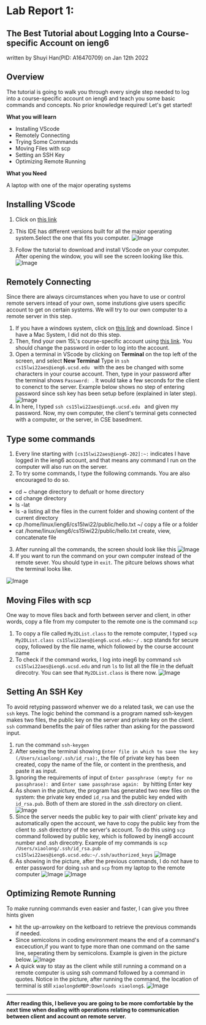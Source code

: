 # Lab Report 1:  
## The Best Tutorial about Logging Into a Course-specific Account on ieng6
written by Shuyi Han(PID: A16470709) on Jan 12th 2022


## Overview 
The tutorial is going to walk you through every single step needed to log into a course-specific account on ieng6 and teach you some basic commands and concepts. No prior knowledge required! Let's get started!

**What you will learn**
* Installing VScode
* Remotely Connecting
* Trying Some Commands
* Moving Files with scp
* Setting an SSH Key
* Optimizing Remote Running

**What you Need**

A laptop with one of the major operating systems 


## Installing VScode
1. Click on [this link](https://code.visualstudio.com/)

2. This IDE has different versions built for all the major operating system.Select the one that fits you computer.
![Image](https://github.com/KristinShuyiHan/cse15l-lab-reports/blob/main/Screen%20Shot%202022-01-12%20at%2011.22.28%20PM.png)


3. Follow the tutorial to download and install VScode on your computer. After opening the window, you will see the screen looking like this.  
![Image](https://github.com/KristinShuyiHan/cse15l-lab-reports/blob/main/Screen%20Shot%202022-01-12%20at%2011.13.50%20PM.png)

## Remotely Connecting

Since there are always circumstances when you have to use or control remote servers intead of your own, some instutions give users specific account to get on certain systems. We will try to our own computer to a remote server in this step.

1. If you have a windows system, click on [this link](https://sdacs.ucsd.edu/~icc/index.php) and download. Since I have a Mac System, I did not do this step.
2. Then, find your own 15L's course-specific account using [this link](https://sdacs.ucsd.edu/~icc/index.php). You should change the password in order to log into the account.
3. Open a terminal in VScode by clicking on **Terminal** on the top left of the screen, and select **New Terminal** Type in `ssh cs15lwi22aes@ieng6.ucsd.edu ` with the aes be changed with some characters in your course account. Then, type in your password after the terminal shows `Password: `. It would take a few seconds for the client to conenct to the server. Example below shows no step of entering password since ssh key has been setup before (explained in later step).
![Image](https://github.com/KristinShuyiHan/cse15l-lab-reports/blob/main/Screen%20Shot%202022-01-13%20at%2012.33.50%20AM.png)
4. In here, I typed `ssh cs15lwi22aes@ieng6.ucsd.edu ` and given my password. Now, my own computer, the client's terminal  gets connected with a computer, or the server, in CSE basedment.

## Type some commands 
1. Every line starting with `[cs15lwi22aes@ieng6-202]:~:` indicates I have logged in the ieng6 account, and that means any command I run on the computer will also run on the server.
2. To try some commands, I type the following commands. You are also encouraged to do so.
* cd ~
change directory to defualt or home directory
* cd
change directory
* ls -lat
* ls -a
listing all the files in the current folder and showing content of the current directory
* cp /home/linux/ieng6/cs15lwi22/public/hello.txt ~/
copy a file or a folder
* cat /home/linux/ieng6/cs15lwi22/public/hello.txt
create, view, concatenate file
3. After running all the commands, the screen should look like this
![Image](https://github.com/KristinShuyiHan/cse15l-lab-reports/blob/main/Screen%20Shot%202022-01-13%20at%201.05.05%20AM.png)
4. If you want to run the command on your own computer instead of the remote sever. You should type in `exit`. The pitcure belows shows what the terminal looks like.

![Image](https://github.com/KristinShuyiHan/cse15l-lab-reports/blob/main/Screen%20Shot%202022-01-13%20at%201.35.45%20AM.png)


## Moving Files with scp

One way to move files back and forth between server and client, in other words, copy a file from my computer to the remote one is the command `scp`
1. To copy a file called `My2DList.class` to the remote computer, I typed `scp My2DList.class cs15lwi22aes@ieng6.ucsd.edu:~/` . scp stands for secure copy, followed by the file name, which followed by the course account name
2. To check if the command works, I log into ineg6 by command `ssh cs15lwi22aes@ieng6.ucsd.edu` and run `ls` to list all the file in the defualt direcotry. You can see that `My2DList.class` is there now. 
![Image](https://github.com/KristinShuyiHan/cse15l-lab-reports/blob/main/Screen%20Shot%202022-01-13%20at%201.48.47%20AM.png)


## Setting An SSH Key

To avoid retyping password whenver we do a related task, we can use the `ssh` keys. The logic behind the command is a program named ssh-keygen makes two files, the public key on the server and private key on the client. `ssh` command benefits the pair of files rather than asking for the password input.
1. run the command `ssh-keygen`
2. After seeing the terminal showing `Enter file in which to save the key (/Users/xiaolong/.ssh/id_rsa):`, the file of private key has been created, copy the name of the file, or content in the prenthesis, and paste it as input.
3. Ignoring the requirements of input of `Enter passphrase (empty for no passphrase): `and `Enter same passphrase again: ` by hitting Enter key
4. As shown in the picture, the program has generated two new files on the system: the private key ended `id_rsa` and the public key ended with `id_rsa.pub`. Both of them are stored in the .ssh directory on client.
![Image](https://github.com/KristinShuyiHan/cse15l-lab-reports/blob/main/Screen%20Shot%202022-01-13%20at%202.33.11%20AM.png)
5. Since the server needs the public key to pair with client' private key and automatically open the account, we have to copy the public key from the client to .ssh directory of the server's account. To do this using `scp` command followed by public key, which is followed by ineng6 account number and .ssh direcotry. Example of my commands is `scp /Users/xiaolong/.ssh/id_rsa.pub cs15lwi22aes@ieng6.ucsd.edu:~/.ssh/authorized_keys`
![Image](https://github.com/KristinShuyiHan/cse15l-lab-reports/blob/main/Screen%20Shot%202022-01-13%20at%202.53.01%20AM.png)
6. As showing in the picture, after the previous commands, I do not have to enter password for doing `ssh` and `scp` from my laptop to the remote computer 
![Image](https://github.com/KristinShuyiHan/cse15l-lab-reports/blob/main/Screen%20Shot%202022-01-13%20at%202.53.39%20AM.png)
![Image](https://github.com/KristinShuyiHan/cse15l-lab-reports/blob/main/Screen%20Shot%202022-01-13%20at%202.55.26%20AM.png)

## Optimizing Remote Running

To make running commands even easier and faster, I can give you three hints given 

* hit the up-arrowkey on the ketboard to retrieve the previous commands if needed. 
* Since semicolons in coding environment means the end of a command's excecution,if you want to type more than one command on the same line, seperating them by semicolons. Example is given in the picture below.
![Image](https://github.com/KristinShuyiHan/cse15l-lab-reports/blob/main/Screen%20Shot%202022-01-13%20at%203.14.59%20AM.png)
* A quick way to stay as the client while still running a command on a remote computer is using ssh command followed by a command in quotes. Notice in the picture, after running the command, the location of terminal is still `xiaolongdeMBP:Downloads xiaolong$`.
![Image](https://github.com/KristinShuyiHan/cse15l-lab-reports/blob/main/Screen%20Shot%202022-01-13%20at%203.16.19%20AM.png)

---
**After reading this, I believe you are going to be more comfortable by the next time when dealing with operations relating to communication between client and account on remote server.** 

